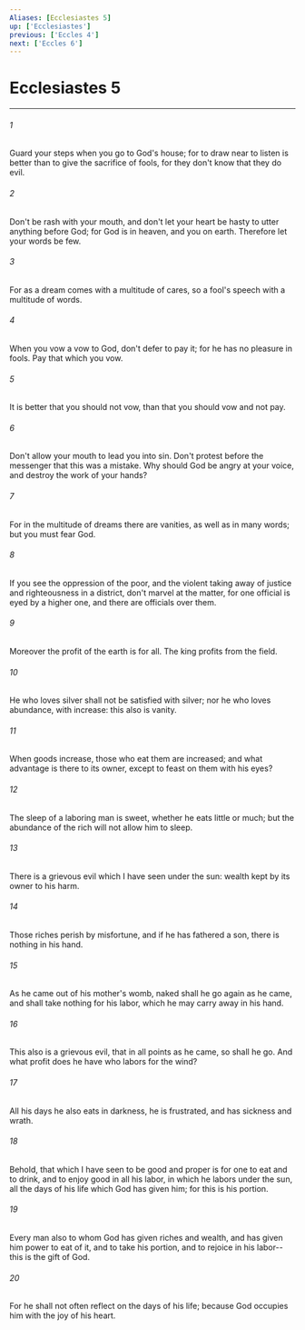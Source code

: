 ```yaml
---
Aliases: [Ecclesiastes 5]
up: ['Ecclesiastes']
previous: ['Eccles 4']
next: ['Eccles 6']
---
```

# Ecclesiastes 5
***





###### 1 

Guard your steps when you go to God's house; for to draw near to listen is better than to give the sacrifice of fools, for they don't know that they do evil. 



###### 2 

Don't be rash with your mouth, and don't let your heart be hasty to utter anything before God; for God is in heaven, and you on earth. Therefore let your words be few. 



###### 3 

For as a dream comes with a multitude of cares, so a fool's speech with a multitude of words. 



###### 4 

When you vow a vow to God, don't defer to pay it; for he has no pleasure in fools. Pay that which you vow. 



###### 5 

It is better that you should not vow, than that you should vow and not pay. 



###### 6 

Don't allow your mouth to lead you into sin. Don't protest before the messenger that this was a mistake. Why should God be angry at your voice, and destroy the work of your hands? 



###### 7 

For in the multitude of dreams there are vanities, as well as in many words; but you must fear God. 



###### 8 

If you see the oppression of the poor, and the violent taking away of justice and righteousness in a district, don't marvel at the matter, for one official is eyed by a higher one, and there are officials over them. 



###### 9 

Moreover the profit of the earth is for all. The king profits from the field. 



###### 10 

He who loves silver shall not be satisfied with silver; nor he who loves abundance, with increase: this also is vanity. 



###### 11 

When goods increase, those who eat them are increased; and what advantage is there to its owner, except to feast on them with his eyes? 



###### 12 

The sleep of a laboring man is sweet, whether he eats little or much; but the abundance of the rich will not allow him to sleep. 



###### 13 

There is a grievous evil which I have seen under the sun: wealth kept by its owner to his harm. 



###### 14 

Those riches perish by misfortune, and if he has fathered a son, there is nothing in his hand. 



###### 15 

As he came out of his mother's womb, naked shall he go again as he came, and shall take nothing for his labor, which he may carry away in his hand. 



###### 16 

This also is a grievous evil, that in all points as he came, so shall he go. And what profit does he have who labors for the wind? 



###### 17 

All his days he also eats in darkness, he is frustrated, and has sickness and wrath. 



###### 18 

Behold, that which I have seen to be good and proper is for one to eat and to drink, and to enjoy good in all his labor, in which he labors under the sun, all the days of his life which God has given him; for this is his portion. 



###### 19 

Every man also to whom God has given riches and wealth, and has given him power to eat of it, and to take his portion, and to rejoice in his labor--this is the gift of God. 



###### 20 

For he shall not often reflect on the days of his life; because God occupies him with the joy of his heart.
